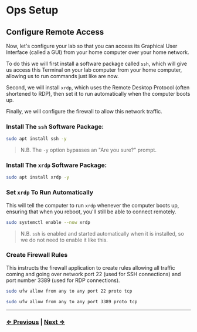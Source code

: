 # Ops Setup

## Configure Remote Access
Now, let's configure your lab so that you can access its Graphical User Interface (called a GUI) from your home computer over your home network.

To do this we will first install a software package called `ssh`, which will give us access this Terminal on your lab computer from your home computer, allowing us to run commands just like are now.

Second, we will install `xrdp`, which uses the Remote Desktop Protocol (often shortened to RDP), then set it to run automatically when the computer boots up.

Finally, we will configure the firewall to allow this network traffic.



### Install The `ssh` Software Package:
```bash
sudo apt install ssh -y
```
> N.B. The `-y` option bypasses an "Are you sure?" prompt.

### Install The `xrdp` Software Package:
```bash
sudo apt install xrdp -y
```

### Set `xrdp` To Run Automatically
This will tell the computer to run `xrdp` whenever the computer boots up, ensuring that when you reboot, you'll still be able to connect remotely.
```bash
sudo systemctl enable --now xrdp
```
> N.B. `ssh` is enabled and started automatically when it is installed, so we do not need to enable it like this.

### Create Firewall Rules
This instructs the firewall application to create rules allowing all traffic coming and going over network port 22 (used for SSH connections) and port number 3389 (used for RDP connections).

```bash
sudo ufw allow from any to any port 22 proto tcp
```

```bash
sudo ufw allow from any to any port 3389 proto tcp
```
---

### [⇐ Previous](./1-update.md) | [Next ⇒](./3-rdp-config.md)
